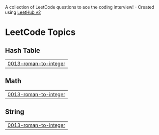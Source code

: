 A collection of LeetCode questions to ace the coding interview! - Created using [LeetHub v2](https://github.com/arunbhardwaj/LeetHub-2.0)
<!---LeetCode Topics Start-->
# LeetCode Topics
## Hash Table
|  |
| ------- |
| [0013-roman-to-integer](https://github.com/shashisingh17402/Leetcode/tree/master/0013-roman-to-integer) |
## Math
|  |
| ------- |
| [0013-roman-to-integer](https://github.com/shashisingh17402/Leetcode/tree/master/0013-roman-to-integer) |
## String
|  |
| ------- |
| [0013-roman-to-integer](https://github.com/shashisingh17402/Leetcode/tree/master/0013-roman-to-integer) |
<!---LeetCode Topics End-->